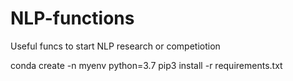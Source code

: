 # NLP-functions
Useful funcs to start NLP research or competiotion

conda create -n myenv python=3.7
pip3 install -r requirements.txt
